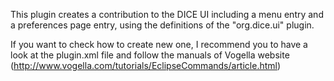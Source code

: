 This plugin creates a contribution to the DICE UI including a menu entry and a preferences page entry, using the definitions of the "org.dice.ui" plugin.

If you want to check how to create new one, I recommend you to have a look at the plugin.xml file and follow the manuals of Vogella website (http://www.vogella.com/tutorials/EclipseCommands/article.html)
